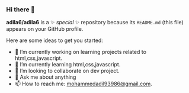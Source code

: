 ### Hi there 👋


**adila6/adila6** is a ✨ _special_ ✨ repository because its `README.md` (this file) appears on your GitHub profile.

Here are some ideas to get you started:

- 🔭 I’m currently working on learning projects related to html,css,javascript.
- 🌱 I’m currently learning html,css,javascript.
- 👯 I’m looking to collaborate on dev project.
- 💬 Ask me about anything
- 📫 How to reach me: mohammedadil93986@gmail.com.


